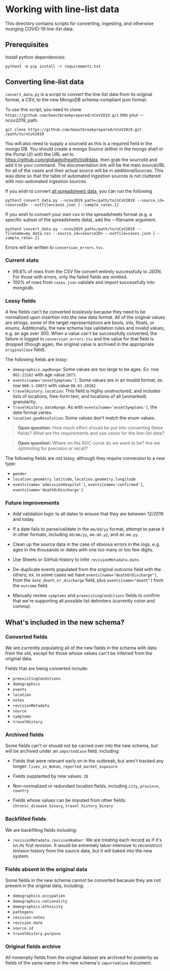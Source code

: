 # Working with line-list data

This directory contains scripts for converting, ingesting, and otherwise munging COVID-19 line-list data.

## Prerequisites

Install python dependencies:

```shell
python3 -m pip install -r requirements.txt
```

## Converting line-list data

`convert_data.py` is a script to convert the line-list data from its original format, a CSV, to the new MongoDB
schema-compliant json format.

To use this script, you need to clone `https://github.com/beoutbreakprepared/nCoV2019.git` into your --ncov2019_path.

```console
git clone https://github.com/beoutbreakprepared/nCoV2019.git /path/to/nCoV2019
```

You will also need to supply a sourceId as this is a required field in the mongo DB. You should create a mongo Source (either in the mongo shell or the Portal UI) with the URL set to https://github.com/globaldothealth/list#data, then grab the sourceId and add it to your command. The documentation link will be the main sourceURL for all of the cases and their actual source will be in additionalSources. This was done so that the table of automated ingestion sources is not cluttered with non-automated ingestion sources.

If you wish to convert [all spreadsheets data](https://github.com/beoutbreakprepared/nCoV2019/tree/master/latest_data), you can run the following

```console
python3 convert_data.py --ncov2019_path=/path/to/nCoV2019 --source_id=<sourceID> --outfile=cases.json [--sample_rate=.1]
```

If you wish to convert your own csv in the spreadsheets format (e.g. a specific subset of the spreadsheets data),
add the --filename argument.

```console
python3 convert_data.py --ncov2019_path=/path/to/nCoV2019 --filename=my_data.csv --source_id=<sourceID> --outfile=cases.json [--sample_rate=.1]
```

Errors will be written to `conversion_errors.tsv`.

### Current stats

- 99.8% of rows from the CSV file convert entirely successfully to JSON. For those with errors, only the failed fields
  are omitted.
- 100% of rows from `cases.json` validate and import successfully into mongodb.

### Lossy fields

A few fields can't be converted losslessly because they need to be normalized upon insertion into the new data format.
All of the original values are strings; some of the target representations are bools, ints, floats, or enums.
Additionally, the new schema has validation rules and invalid values, e.g. an age over 300. When a value can't be
successfully converted, the failure is logged in `conversion_errors.tsv` and the value for that field is dropped (though
again, the original value is archived in the appropriate `originalCase` field).

The following fields are lossy:

- `demographics.ageRange`: Some values are too large to be ages. Ex. row `002-23162` with age value `2073`.
- `events[name='onsetSymptoms']`: Some values are in an invalid format, ex. row `000-1-20073` with value `08.03.20202`
- `travelHistory.location`: This field is highly unstructured, and includes lists of locations, free-form text, and
  locations of all (unmarked) granularity.
- `travelHistory.dateRange`: As with `events[name='onsetSymptoms']`, the date format varies.
- `location.geoResolution`: Some values don't match the enum values.

> **Open question:** How much effort should be put into converting these fields? What are the requirements and use cases
> for the line-list data?

> **Open question:** Where on the ROC curve do we want to be? Are we optimizing for precision or recall?

The following fields are *not* lossy, although they require conversion to a new type:

- `gender`
- `location.geometry.latitude`, `location.geometry.longitude`
- `events[name='admissionHospital']`, `events[name='confirmed']`, `events[name='deathOrDischarge']`

### Future improvements

- Add validation logic to all dates to ensure that they are between 12/2019 and today.

- If a date fails to parse/validate in the `mm/dd/yy` format, attempt to parse it in other formats, including
  `dd/mm/yy`, `mm.dd.yy`, and `dd.mm.yy`.

- Clean up the source data in the case of obvious errors in the logs, e.g. ages in the thousands or dates with one too
  many or too few digits.

- Use Sheets or GitHub history to infer `revisionMetadata.date`.

- De-duplicate events populated from the original outcome field with the others; ex. in some cases we have
  `events[name="deathOrDischarge"]`, from the `date_death_or_discharge` field, plus `events[name="death"]`
  from the `outcome` field.

- Manually review `symptoms` and `preexistingConditions` fields to confirm that we're supporting all possible list
  delimiters (currently colon and comma).

## What's included in the new schema?

### Converted fields

We are currently populating all of the new fields in the schema with data from the old, except for those whose values
can't be inferred from the original data.

Fields that are being converted include:

- `preexistingConditions`
- `demographics`
- `events`
- `location`
- `notes`
- `revisionMetadata`
- `source`
- `symptoms`
- `travelHistory`

### Archived fields

Some fields can't or should not be carried over into the new schema, but will be archived under an `importedCase` field,
including:

- Fields that were relevant early on in the outbreak, but aren't tracked any longer: `lives_in_Wuhan`,
  `reported_market_exposure`

- Fields supplanted by new values: `ID`

- Non-normalized or redundant location fields, including `city`, `province`, `country`
  
- Fields whose values can be imputed from other fields: `chronic_disease_binary`, `travel_history_binary`

### Backfilled fields

We are backfilling fields including:

- `revisionMetadata.revisionNumber`: We are treating each record as if it's on its first revision. It would be extremely
  labor-intensive to reconstruct revision history from the source data, but it will baked into the new system.

### Fields absent in the original data

Some fields in the new schema cannot be converted because they are not present in the original data, including:

- `demographics.occupation`
- `demographics.nationality`
- `demographics.ethnicity`
- `pathogens`
- `revision.notes`
- `revision.date`
- `source.id`
- `travelHistory.purpose`

### Original fields archive

All nonempty fields from the original dataset are archived for posterity as fields of the same name in the new schema's
`importedCase` document.
